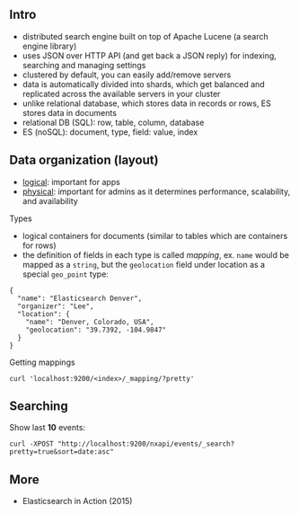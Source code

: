 Intro
-----

- distributed search engine built on top of Apache Lucene (a search engine
  library)
- uses JSON over HTTP API (and get back a JSON reply) for indexing, searching
  and managing settings
- clustered by default, you can easily add/remove servers
- data is automatically divided into shards, which get balanced and replicated
  across the available servers in your cluster
- unlike relational database, which stores data in records or rows, ES stores
  data in documents
- relational DB (SQL): row, table, column, database
- ES (noSQL): document, type, field: value, index

Data organization (layout)
--------------------------

- [logical](https://raw.github.com/jreisinger/blog/master/files/es_logical.jpg):
  important for apps
- [physical](https://raw.github.com/jreisinger/blog/master/files/es_physical.jpg):
  important for admins as it determines performance, scalability, and availability

Types
- logical containers for documents (similar to tables which are containers for
  rows)
- the definition of fields in each type is called *mapping*, ex. `name` would
  be mapped as a `string`, but the `geolocation` field under location as a
  special `geo_point` type:
```
{
  "name": "Elasticsearch Denver",
  "organizer": "Lee",
  "location": {
    "name": "Denver, Colorado, USA",
    "geolocation": "39.7392, -104.9847"
  }
}
```

Getting mappings

    curl 'localhost:9200/<index>/_mapping/?pretty'
    
Searching
---------

Show last **10** events:

    curl -XPOST "http://localhost:9200/nxapi/events/_search?pretty=true&sort=date:asc"

More
----

- Elasticsearch in Action (2015)
